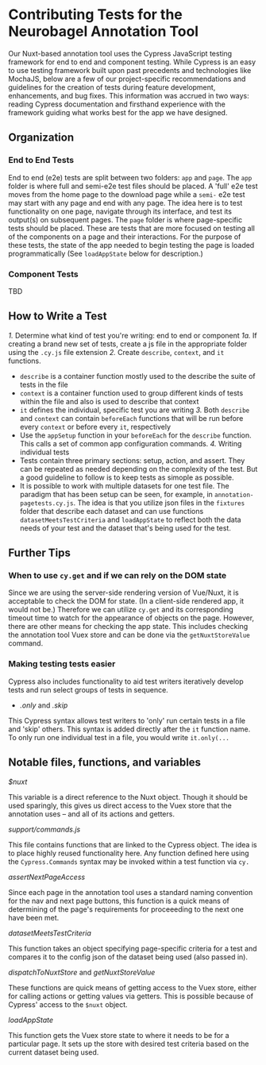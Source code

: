 # Contributing Tests for the Neurobagel Annotation Tool

Our Nuxt-based annotation tool uses the Cypress JavaScript testing framework for end to end and component testing.
While Cypress is an easy to use testing framework built upon past precedents and technologies like MochaJS, below are a few of our project-specific recommendations and guidelines for the creation of tests during feature development, enhancements, and bug fixes. This information was accrued in two ways: reading Cypress documentation and firsthand experience with the framework guiding what works best for the app we have designed.

## Organization

### End to End Tests

End to end (e2e) tests are split between two folders: `app` and `page`. The `app` folder is where full and semi-e2e test files should be placed. A 'full' e2e test moves from the home page to the download page while a `semi-` e2e test may start with any page and end with any page. The idea here is to test functionality on one page, navigate through its interface, and test its output(s) on subsequent pages. The `page` folder is where page-specific tests should be placed. These are tests that are more focused on testing all of the components on a page and their interactions. For the purpose of these tests, the state of the app needed to begin testing the page is loaded programmatically (See `loadAppState` below for description.)

### Component Tests

TBD

## How to Write a Test

*1.* Determine what kind of test you're writing: end to end or component
*1a.* If creating a brand new set of tests, create a js file in the appropriate folder using the `.cy.js` file extension
*2.* Create `describe`, `context`, and `it` functions.
  - `describe` is a container function mostly used to the describe the suite of tests in the file
  - `context` is a container function used to group different kinds of tests within the file and also is used to describe that context
  - `it` defines the individual, specific test you are writing
*3.* Both `describe` and `context` can contain `beforeEach` functions that will be run before every `context` or before every `it`, respectively
  - Use the `appSetup` function in your `beforeEach` for the `describe` function. This calls a set of common app configuration commands.
*4.* Writing individual tests
  - Tests contain three primary sections: setup, action, and assert. They can be repeated as needed depending on the complexity of the test. But a good guideline to follow is to keep tests as simople as possible.
  - It is possible to work with multiple datasets for one test file. The paradigm that has been setup can be seen, for example, in `annotation-pagetests.cy.js`. The idea is that you utilize json files in the `fixtures` folder that describe each dataset and can use functions `datasetMeetsTestCriteria` and `loadAppState` to reflect both the data needs of your test and the dataset that's being used for the test.

## Further Tips

### When to use `cy.get` and if we can rely on the DOM state

Since we are using the server-side rendering version of Vue/Nuxt, it is acceptable to check the DOM for state. (In a client-side rendered app, it would not be.) Therefore we can utilize `cy.get` and its corresponding timeout time to watch for the appearance of objects on the page. However, there are other means for checking the app state. This includes checking the annotation tool Vuex store and can be done via the `getNuxtStoreValue` command.

### Making testing tests easier

Cypress also includes functionality to aid test writers iteratively develop tests and run select groups of tests in sequence.

* _.only_ and  _.skip_

This Cypress syntax allows test writers to 'only' run certain tests in a file and 'skip' others. This syntax is added directly after the `it` function name. To only run one individual test in a file, you would write `it.only(...`

## Notable files, functions, and variables

_$nuxt_

This variable is a direct reference to the Nuxt object. Though it should be used sparingly, this gives us direct access to the Vuex store that the annotation uses – and all of its actions and getters. 

_support/commands.js_

This file contains functions that are linked to the Cypress object. The idea is to place highly reused functionality here. Any function defined here using the `Cypress.Commands` syntax may be invoked within a test function via `cy.`

_assertNextPageAccess_

Since each page in the annotation tool uses a standard naming convention for the nav and next page buttons, this function is a quick means of determining of the page's requirements for proceeeding to the next one have been met.

_datasetMeetsTestCriteria_

This function takes an object specifying page-specific criteria for a test and compares it to the config json of the dataset being used (also passed in).

_dispatchToNuxtStore_ and _getNuxtStoreValue_

These functions are quick means of getting access to the Vuex store, either for calling actions or getting values via getters.
This is possible because of Cypress' access to the `$nuxt` object.

_loadAppState_

This function gets the Vuex store state to where it needs to be for a particular page. It sets up the store with desired test criteria based on the current dataset being used.









